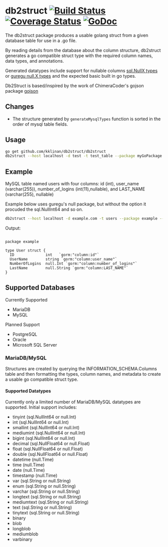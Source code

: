# db2struct [![Build Status](https://travis-ci.org/Shelnutt2/db2struct.svg?branch=master)](https://travis-ci.org/Shelnutt2/db2struct) [![Coverage Status](https://coveralls.io/repos/github/Shelnutt2/db2struct/badge.svg?branch=1-add-coveralls-support)](https://coveralls.io/github/Shelnutt2/db2struct?branch=1-add-coveralls-support) [![GoDoc](https://godoc.org/github.com/Shelnutt2/db2struct?status.svg)](https://godoc.org/github.com/Shelnutt2/db2struct)

The db2struct package produces a usable golang struct from a given database table for use in a .go file.

By reading details from the database about the column structure, db2struct generates a go compatible struct type
with the required column names, data types, and annotations.

Generated datatypes include support for nullable columns [sql.NullX types](https://golang.org/pkg/database/sql/#NullBool) or [guregu null.X types](https://github.com/guregu/null)
and the expected basic built in go types.

Db2Struct is based/inspired by the work of ChimeraCoder's gojson package
[gojson](https://github.com/ChimeraCoder/gojson)

## Changes

- The structure generated by `generateMysqlTypes` function is sorted in the order of mysql table fields.

## Usage

```BASH
go get github.com/kklinan/db2struct/db2struct
db2struct --host localhost -d test -t test_table --package myGoPackage --struct testTable -p --user testUser
```

## Example

MySQL table named users with four columns: id (int), user_name (varchar(255)), number_of_logins (int(11),nullable), and LAST_NAME (varchar(255), nullable)  

Example below uses guregu's null package, but without the option it procuded the sql.NullInt64 and so on.
```BASH
db2struct --host localhost -d example.com -t users --package example --struct user -p --user exampleUser --guregu --gorm
```

Output:
```GOLANG

package example

type User struct {
  ID              int   `gorm:"column:id"`
  UserName        string `gorm:"column:user_name"`
  NumberOfLogins  null.Int `gorm:"column:number_of_logins"`
  LastName        null.String `gorm:"column:LAST_NAME"`
}
```

## Supported Databases

Currently Supported
- MariaDB
- MySQL

Planned Support
- PostgreSQL
- Oracle
- Microsoft SQL Server

### MariaDB/MySQL

Structures are created by querying the INFORMATION_SCHEMA.Columns table and then formatting the types, column names,
and metadata to create a usable go compatible struct type.

#### Supported Datatypes

Currently only a limited number of MariaDB/MySQL datatypes are supported. Initial support includes:
-  tinyint (sql.NullInt64 or null.Int)
-  int      (sql.NullInt64 or null.Int)
-  smallint      (sql.NullInt64 or null.Int)
-  mediumint      (sql.NullInt64 or null.Int)
-  bigint (sql.NullInt64 or null.Int)
-  decimal (sql.NullFloat64 or null.Float)
-  float (sql.NullFloat64 or null.Float)
-  double (sql.NullFloat64 or null.Float)
-  datetime (null.Time)
-  time  (null.Time)
-  date (null.Time)
-  timestamp (null.Time)
-  var (sql.String or null.String)
-  enum (sql.String or null.String)
-  varchar (sql.String or null.String)
-  longtext (sql.String or null.String)
-  mediumtext (sql.String or null.String)
-  text (sql.String or null.String)
-  tinytext (sql.String or null.String)
-  binary
-  blob
-  longblob
-  mediumblob
-  varbinary
